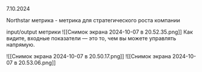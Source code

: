 7.10.2024

Northstar метрика - метрика для стратегического роста компании

input/output метрики
![[Снимок экрана 2024-10-07 в 20.52.35.png]]
Как видите, входные показатели — это то, чем вы можете управлять напрямую.

![[Снимок экрана 2024-10-07 в 20.50.17.png]]
![[Снимок экрана 2024-10-07 в 20.53.06.png]]

